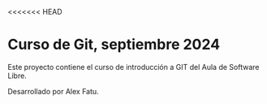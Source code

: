 <<<<<<< HEAD
# Curso de Git, septiembre 2024

Este proyecto contiene el curso de introducción a GIT del Aula de Software Libre.

Desarrollado por Alex Fatu.
